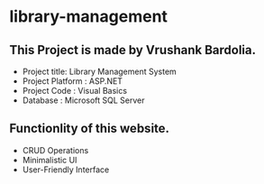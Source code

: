 # library-management

This Project is made by Vrushank Bardolia. 
---
<ul>
  <li>Project title: Library Management System</li>
  <li>Project Platform : ASP.NET</li>
  <li>Project Code : Visual Basics </li>
  <li>Database : Microsoft SQL Server</li>
</ul>

<h2>Functionlity of this website.</h2>
<ul>
  <li>CRUD Operations</li>
  <li>Minimalistic UI</li>
  <li>User-Friendly Interface</li>
</ul>
